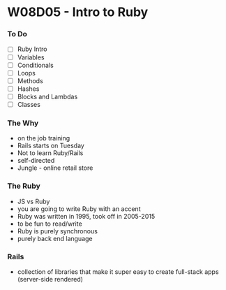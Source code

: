# W08D05 - Intro to Ruby

### To Do
* [ ] Ruby Intro
* [ ] Variables
* [ ] Conditionals
* [ ] Loops
* [ ] Methods
* [ ] Hashes
* [ ] Blocks and Lambdas
* [ ] Classes

### The Why
* on the job training
* Rails starts on Tuesday
* Not to learn Ruby/Rails
* self-directed
* Jungle - online retail store

### The Ruby
* JS vs Ruby
* you are going to write Ruby with an accent
* Ruby was written in 1995, took off in 2005-2015
* to be fun to read/write
* Ruby is purely synchronous
* purely back end language


### Rails
* collection of libraries that make it super easy to create full-stack apps (server-side rendered)







